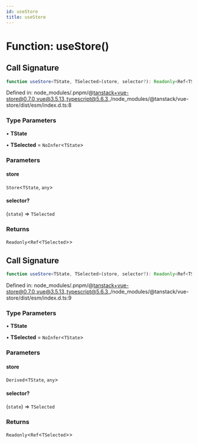 ```yaml
---
id: useStore
title: useStore
---
```


<!-- DO NOT EDIT: this page is autogenerated from the type comments -->

# Function: useStore()

## Call Signature

```ts
function useStore<TState, TSelected>(store, selector?): Readonly<Ref<TSelected>>
```

Defined in: node\_modules/.pnpm/@tanstack+vue-store@0.7.0\_vue@3.5.13\_typescript@5.6.3\_/node\_modules/@tanstack/vue-store/dist/esm/index.d.ts:8

### Type Parameters

• **TState**

• **TSelected** = `NoInfer`\<`TState`\>

### Parameters

#### store

`Store`\<`TState`, `any`\>

#### selector?

(`state`) => `TSelected`

### Returns

`Readonly`\<`Ref`\<`TSelected`\>\>

## Call Signature

```ts
function useStore<TState, TSelected>(store, selector?): Readonly<Ref<TSelected>>
```

Defined in: node\_modules/.pnpm/@tanstack+vue-store@0.7.0\_vue@3.5.13\_typescript@5.6.3\_/node\_modules/@tanstack/vue-store/dist/esm/index.d.ts:9

### Type Parameters

• **TState**

• **TSelected** = `NoInfer`\<`TState`\>

### Parameters

#### store

`Derived`\<`TState`, `any`\>

#### selector?

(`state`) => `TSelected`

### Returns

`Readonly`\<`Ref`\<`TSelected`\>\>

